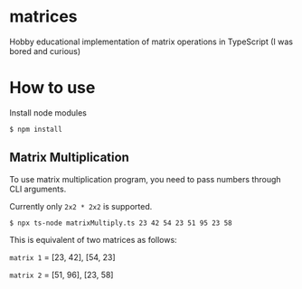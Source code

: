 # matrices
Hobby educational implementation of matrix operations in TypeScript (I was bored and curious)

# How to use
Install node modules
```sh
$ npm install
```

## Matrix Multiplication
To use matrix multiplication program, you need to pass numbers through CLI arguments.

Currently only `2x2 * 2x2` is supported.

```sh
$ npx ts-node matrixMultiply.ts 23 42 54 23 51 95 23 58
```
This is equivalent of two matrices as follows:

`matrix 1` = 
 [23, 42],
 [54, 23]

`matrix 2` =
 [51, 96],
 [23, 58]
